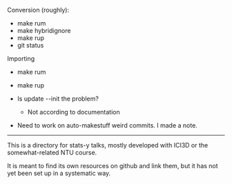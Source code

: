 Conversion (roughly):
* make rum
* make hybridignore
* make rup
* git status

Importing
* make rum
* make rup
* Is update --init the problem?
	* Not according to documentation

* Need to work on auto-makestuff weird commits. I made a note.

----------------------------------------------------------------------

This is a directory for stats-y talks, mostly developed with ICI3D or the somewhat-related NTU course.

It is meant to find its own resources on github and link them, but it has not yet been set up in a systematic way.
